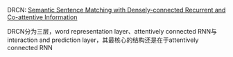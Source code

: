 DRCN: [Semantic Sentence Matching with Densely-connected Recurrent and Co-attentive Information](https://arxiv.org/pdf/1805.11360.pdf)

DRCN分为三层，word representation layer、attentively connected RNN与interaction and prediction layer，其最核心的结构还是在于attentively connected RNN
